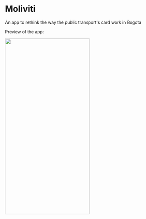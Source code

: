 # Moliviti

An app to rethink the way the public transport's card work in Bogota

Preview of the app:


<img src="https://user-images.githubusercontent.com/71901890/203409991-95ca411d-2611-40a0-9ca9-46a790686db2.gif" width="280" height="580">
